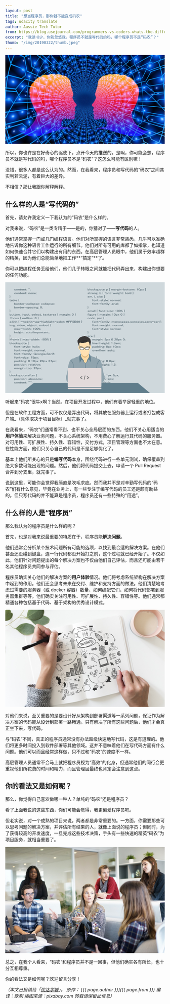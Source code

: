 ```yaml
---
layout: post
title: "想当程序员，那你就不能变成码农"
tags: udacity translate
author: Aussie Tech Tutor
from: https://blog.usejournal.com/programmers-vs-coders-whats-the-difference-to-me-3c1dbe3b7747
excerpt: "我读书少，你别忽悠我。程序员不就是写代码的吗，哪个程序员不是“码农”？"
thumb: "/img/20190322/thumb.jpeg"
---
```

<img src="/img/20190322/001.jpg" />

所以，你也许是在好奇心的驱使下，点开今天的推送的。是啊，你可能会想，程序员不就是写代码的吗，哪个程序员不是“码农”？这怎么可能有区别嘛！

没错，很多人都是这么认为的。然而，在我看来，程序员和写代码的“码农”之间其实判若云泥，有着巨大的差异。

不相信？那让我跟你解释解释。

## 什么样的人是“写代码的”

首先，请允许我定义一下我认为的“码农”是什么样的。

对我来说，“码农”是一类专精于——是的，你猜对了——**写代码**的人。

他们通常掌握一门或几门编程语言。他们对所掌握的语言非常熟悉，几乎可以准确地告诉你这种语言工作运行的所有细节。他们对所有可用的库都了如指掌，也知道如何快速合并它们以构建出有用的东西。在高层管理人员眼中，他们属于效率超群的精英，因为他们总能简单地把工作**“搞定”**了。

你可以把编程任务丢给他们，他们几乎转眼之间就能把代码弄出来，构建出你想要的任何功能。

<img src="/img/20190322/002.png" />

听起来“码农”很牛x啊？当然。在项目开发过程中，他们有着举足轻重的地位。

但是在软件工程方面，可不仅仅是弄出代码，将其放在服务器上运行或者打包成客户端_（具体取决于项目目标）_就完事了。

在我看来，“码农”们通常看不到、也不关心全局层面的东西。他们不关心用适当的**用户体验**来解决业务问题，不关心系统架构，不用费心了解运行其代码的服务器。对可用性、可扩展性、持久性、容错性，交付方式，项目管理等方面也不太在意。在性能方面，他们只关心自己的代码是不是足够优化了。

基本上他们所关心的只是**编写代码**本身，围绕代码进行一些单元测试，确保覆盖到绝大多数可能出现的问题。然后，他们将代码提交上去，申请一个 Pull Request 合并到分支里，就完事了。

说到这里，可能你会觉得我简直是吹毛求疵。然而我并不是对辛勤写代码的“码农”们有什么意见，毕竟在业务上，有一些专注于编写代码的员工还是颇有助益的。<span class="hl">但只写代码的并不能算是程序员，程序员还有一些特殊的“用途”。</span>

## 什么样的人是“程序员”

那么我认为的程序员是什么样的呢？

首先，也是对我来说最重要的特质在于，程序员能**解决问题**。

他们通常会分析某个技术问题所有可能的选项，以找到最合适的解决方案。在他们甚至还没碰到键盘，连一行代码都没开始打之前，这个过程就已经开始了。不仅如此，他们针对问题提出的每个解决方案也不仅由他们自己评估，而且还可能由若干名其他程序员共同参与评估。

程序员确实关心他们的解决方案的**用户体验**情况。他们将考虑系统架构在解决方案中起到的作用。他们还会思考未来在交付、维护和支持方面的做法。他们清楚地考虑过需要的服务器（或 docker 容器）数量，如何编配它们，如何将代码部署到服务器集群等等。他们确实关注可用性、可扩展性、持久性、容错性等。他们通常都精通各种包括基于代码、基于架构的优秀设计模式。

<img src="/img/20190322/003.jpg" />

对他们来说，至关重要的是<span class="hl">要设计好从架构到部署渠道等一系列问题，保证作为解决方案的代码能从设计到部署一路畅通</span>。只有解决了所有这些问题后，他们才会真正坐下来，写代码。

与“码农”不同，真正的程序员通常没有办法超级快速地写代码，这是有道理的。他们将更多时间投入到软件部署等其他领域。这并不意味着他们在写代码方面有什么问题。他们可以而且经常这样做，只不过和“码农”的速度不一样。

高层管理人员通常不会马上就把程序员视为“高效”的化身，但通常他们的同行会更重视他们所花费的时间和精力，而且管理层最终也肯定会注意到这点。

## 你的看法又是如何呢？

那么，你觉得自己喜欢做哪一种人？单纯的“码农”还是程序员？

看了上面我说的这些东西，你们可能会觉得，我更偏爱程序员吧。

但老实说，对一个成熟的项目来说，两者都是非常重要的。一方面，你需要那些可以思考问题的解决方案，并评估所有结果的人，就像上面说的程序员；但同时，为了获得较高的开发速度，一旦完成这些技术决策，手头有一些快速的精英“码农”为项目服务，就相当重要了。

<img src="/img/20190322/004.jpg" />

总之，在我个人看来，“码农”和程序员并不是一回事，但他们确实各有所长，也十分互相尊重。

你的看法又是如何呢？欢迎留言分享！

_（本文已投稿给「[优达学城](https://cn.udacity.com)」。 原作： [{{ page.author }}]({{ page.from }}) 编译：欧剃 插图来源：pixabay.com 转载请保留此信息）_